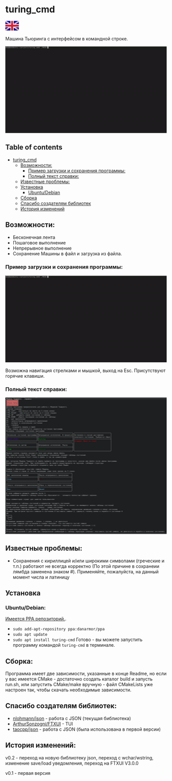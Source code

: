 <a name="turing-cmd"/>

# turing_cmd

[![English version](forReadme/EN-icon.png)](README.md)

Машина Тьюринга с интерфейсом в командной строке.

![1.gif](forReadme/1.gif)

## Table of contents
- [turing_cmd](#turing-cmd)
  * [Возможности:](#features)
    + [Пример загрузки и сохранения программы:](#example-of-save-load)
    + [Полный текст справки:](#full-reference-text)
  * [Известные проблемы:](#known-issues)
  * [Установка](#installation)
    + [Ubuntu/Debian](#ubuntu-debian)
  * [Сборка](#build)
  * [Спасибо создателям библиотек](#thanks-for-libraries-creators)
  * [История изменений](#changelog)

<a name="features"/>

## Возможности:
- Бесконечная лента
- Пошаговое выполнение
- Непрерывное выполнение
- Сохранение Машины в файл и загрузка из файла.

<a name="example-of-save-load"/>

### Пример загрузки и сохранения программы:
![2.gif](forReadme/2.gif)

Возможна навигация стрелками и мышкой, выход на Esc. Присутствуют горячие клавиши.

<a name="full-reference-text"/>

### Полный текст справки:
![3.png](forReadme/3.png) 

<a name="known-issues"/>

## Известные проблемы:
- Сохранения с кириллицей и/или широкими символами (греческие и т.п.) работают не всегда корректно (По этой причине в сохранеии лямбда заменена знаком #). Применяйте, пожалуйста, на данный момент числа и латиницу

<a name="installation"/>

## Установка

<a name="ubuntu-debian"/>

### Ubuntu/Debian:
[Имеется PPA репозиторий.](https://launchpad.net/~danarmor/+archive/ubuntu/ppa).
* `sudo add-apt-repository ppa:danarmor/ppa`
* `sudo apt update`
* `sudo apt install turing-cmd`
Готово - вы можете запустить программу командой `turing-cmd` в терминале.

<a name="build"/>

## Сборка:
Программа имеет две зависимости, указанные в конце Readme, но если у вас имеется CMake - достаточно создать каталог build и запусть run.sh, или запустить CMake/make вручную - файл CMakeLists уже настроен так, чтобы скачать необходимые зависимости.

<a name="thanks-for-libraries-creators"/>

## Спасибо создателям библиотек:
- [nlohmann/json](https://github.com/nlohmann/json) - работа с JSON (текущая библиотека)
- [ArthurSonzogni/FTXUI](https://github.com/ArthurSonzogni/FTXUI) - TUI
- [taocpp/json](https://github.com/taocpp/json) - работа с JSON (была использована в первой версии)

<a name="changelog"/>

## История изменений:
v0.2 - переход на новую библиотеку json, переход с wchar/wstring, изменение save/load уведомления, переход на FTXUI V3.0.0

v0.1 - первая версия
